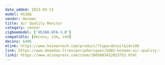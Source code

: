 ```yaml
---
date_added: 2023-03-13
model: HS3AQ
vendor: Heiman
title: Air Quality Monitor
category: sensor
zigbeemodel: ['HS3AQ-EFA-3.0']
compatible: [deconz, z2m, z4d]
deconz: 6496
mlink: https://www.heimantech.com/product/?type=detail&id=106
link: https://www.domadoo.fr/en/peripheriques/5882-heiman-air-quality-sensor-co2-temperature-humidity-zigbee-30-visual-and-audible-alarm.html
link2: https://www.aliexpress.com/item/1005003412023753.html
---
```

